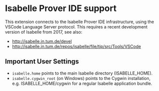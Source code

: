 # Isabelle Prover IDE support

This extension connects to the Isabelle Prover IDE infrastructure, using the
VSCode Language Server protocol. This requires a recent development version of
Isabelle from 2017, see also:

  * http://isabelle.in.tum.de/devel
  * http://isabelle.in.tum.de/repos/isabelle/file/tip/src/Tools/VSCode


## Important User Settings ##

  * `isabelle.home` points to the main Isabelle directory (ISABELLE_HOME).
  * `isabelle.cygwin_root` (on Windows) points to the Cygwin installation,
    e.g. ISABELLE_HOME/cygwin for a regular Isabelle application bundle.

